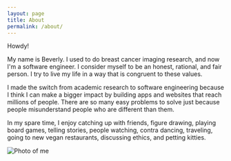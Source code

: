 ```yaml
---
layout: page
title: About
permalink: /about/
---
```


Howdy!

My name is Beverly.  I used to do breast cancer imaging research, and now I'm a software engineer.  I 
consider myself to be an honest, rational, and fair person.  I try to live my life in a way that is 
congruent to these values.

I made the switch from academic research to software engineering because I think I can make a bigger 
impact by building apps and websites that reach millions of people.  There are so many easy problems to 
solve just because people misunderstand people who are different than them.

In my spare time, I enjoy catching up with friends, figure drawing, playing board games, telling stories,
people watching, contra dancing, traveling, going to new vegan restaurants, discussing ethics, and 
petting kitties.

![Photo of me]({{site.url}}/assets/me.jpg)